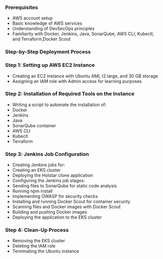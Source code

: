 ### Prerequisites

- AWS account setup
- Basic knowledge of AWS services
- Understanding of DevSecOps principles
- Familiarity with Docker, Jenkins, Java, SonarQube, AWS CLI, Kubectl, and Terraform,Docker Scout

### Step-by-Step Deployment Process
### Step 1: Setting up AWS EC2 Instance

- Creating an EC2 instance with Ubuntu AMI, t2.large, and 30 GB storage
- Assigning an IAM role with Admin access for learning purposes

### Step 2: Installation of Required Tools on the Instance

- Writing a script to automate the installation of:
- Docker
- Jenkins
- Java
- SonarQube container
- AWS CLI
- Kubectl
- Terraform

### Step 3: Jenkins Job Configuration

- Creating Jenkins jobs for:
- Creating an EKS cluster
- Deploying the Hotstar clone application
- Configuring the Jenkins job stages:
- Sending files to SonarQube for static code analysis
- Running npm install
- Implementing OWASP for security checks
- Installing and running Docker Scout for container security
- Scanning files and Docker images with Docker Scout
- Building and pushing Docker images
- Deploying the application to the EKS cluster

### Step 4: Clean-Up Process

- Removing the EKS cluster
- Deleting the IAM role
- Terminating the Ubuntu instance
